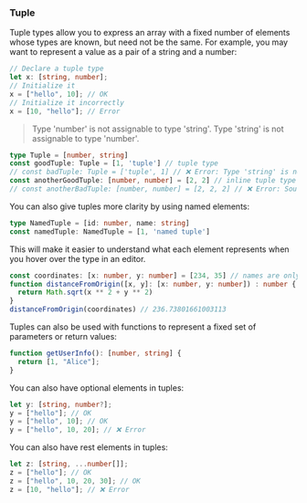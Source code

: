 ### **Tuple**

Tuple types allow you to express an array with a fixed number of elements whose types are known, but need not be the same. 
For example, you may want to represent a value as a pair of a string and a number:

```typescript
// Declare a tuple type
let x: [string, number];
// Initialize it
x = ["hello", 10]; // OK
// Initialize it incorrectly
x = [10, "hello"]; // Error
```
> Type 'number' is not assignable to type 'string'.
Type 'string' is not assignable to type 'number'.

```typescript
type Tuple = [number, string]
const goodTuple: Tuple = [1, 'tuple'] // tuple type
// const badTuple: Tuple = ['tuple', 1] // ❌ Error: Type 'string' is not assignable to type 'number'
const anotherGoodTuple: [number, number] = [2, 2] // inline tuple type
// const anotherBadTuple: [number, number] = [2, 2, 2] // ❌ Error: Source has 3 element(s) but target allows only 2
```

You can also give tuples more clarity by using named elements:

```typescript
type NamedTuple = [id: number, name: string]
const namedTuple: NamedTuple = [1, 'named tuple']
```

This will make it easier to understand what each element represents when you hover over the type in an editor.

```typescript
const coordinates: [x: number, y: number] = [234, 35] // names are only in editor, not in runtime
function distanceFromOrigin([x, y]: [x: number, y: number]) : number {
  return Math.sqrt(x ** 2 + y ** 2)
}
distanceFromOrigin(coordinates) // 236.73801661003113
```

Tuples can also be used with functions to represent a fixed set of parameters or return values:

```typescript
function getUserInfo(): [number, string] {
  return [1, "Alice"];
}
```

You can also have optional elements in tuples:

```typescript
let y: [string, number?];
y = ["hello"]; // OK
y = ["hello", 10]; // OK
y = ["hello", 10, 20]; // ❌ Error
```

You can also have rest elements in tuples:

```typescript
let z: [string, ...number[]];
z = ["hello"]; // OK
z = ["hello", 10, 20, 30]; // OK
z = [10, "hello"]; // ❌ Error
```
